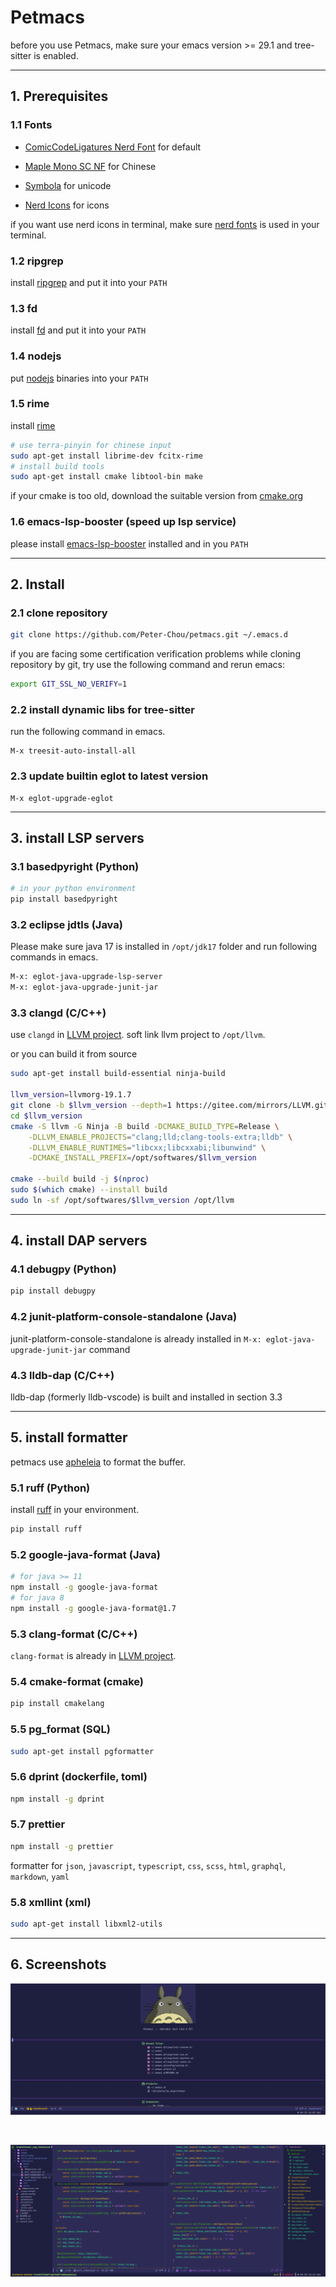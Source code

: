 # Petmacs

before you use Petmacs, make sure your emacs version >= 29.1 and tree-sitter is enabled.

---

## 1. Prerequisites

### 1.1 Fonts

- [ComicCodeLigatures Nerd Font](https://github.com/Peter-Chou/ComicCodeLigaturesNerdFont) for default

- [Maple Mono SC NF](https://gitee.com/subframe7536/Maple/releases) for Chinese

- [Symbola](https://www.wfonts.com/font/symbola) for unicode

- [Nerd Icons](https://github.com/rainstormstudio/nerd-icons.el/blob/main/fonts/NFM.ttf) for icons

if you want use nerd icons in terminal, make sure [nerd fonts](https://github.com/ryanoasis/nerd-fonts) is used in your terminal.

### 1.2 ripgrep

install [ripgrep](https://github.com/BurntSushi/ripgrep) and put it into your `PATH`

### 1.3 fd

install [fd](https://github.com/sharkdp/fd) and put it into your `PATH`

### 1.4 nodejs

put [nodejs](https://nodejs.org) binaries into your `PATH`

### 1.5 rime

install [rime](https://github.com/rime/librime)

``` bash
# use terra-pinyin for chinese input
sudo apt-get install librime-dev fcitx-rime
# install build tools
sudo apt-get install cmake libtool-bin make
```

if your cmake is too old, download the suitable version from [cmake.org](https://cmake.org/download/)

### 1.6 emacs-lsp-booster (speed up lsp service)

please install [emacs-lsp-booster](https://github.com/blahgeek/emacs-lsp-booster) installed and in you `PATH`

---

## 2. Install

### 2.1 clone repository

```bash
git clone https://github.com/Peter-Chou/petmacs.git ~/.emacs.d
```

if you are facing some certification verification problems while cloning repository by git,
try use the following command and rerun emacs:

``` bash
export GIT_SSL_NO_VERIFY=1
```

### 2.2 install dynamic libs for tree-sitter

run the following command in emacs.

``` emacs-lisp
M-x treesit-auto-install-all
```

### 2.3 update builtin eglot to latest version

``` emacs-lisp
M-x eglot-upgrade-eglot
```

---

## 3. install LSP servers

### 3.1 basedpyright (Python)

``` sh
# in your python environment
pip install basedpyright
```

### 3.2 eclipse jdtls (Java)

Please make sure  java 17 is installed in `/opt/jdk17` folder and run following commands in emacs.

``` bash
M-x: eglot-java-upgrade-lsp-server
M-x: eglot-java-upgrade-junit-jar
```

### 3.3 clangd (C/C++)

use `clangd` in [LLVM project](https://github.com/llvm/llvm-project). soft link llvm project to `/opt/llvm`.

or you can build it from source

``` bash
sudo apt-get install build-essential ninja-build

llvm_version=llvmorg-19.1.7
git clone -b $llvm_version --depth=1 https://gitee.com/mirrors/LLVM.git $llvm_version
cd $llvm_version
cmake -S llvm -G Ninja -B build -DCMAKE_BUILD_TYPE=Release \
    -DLLVM_ENABLE_PROJECTS="clang;lld;clang-tools-extra;lldb" \
    -DLLVM_ENABLE_RUNTIMES="libcxx;libcxxabi;libunwind" \
    -DCMAKE_INSTALL_PREFIX=/opt/softwares/$llvm_version

cmake --build build -j $(nproc)
sudo $(which cmake) --install build
sudo ln -sf /opt/softwares/$llvm_version /opt/llvm
```

---

## 4. install DAP servers

### 4.1 debugpy (Python)

``` bash
pip install debugpy
```

### 4.2 junit-platform-console-standalone (Java)

junit-platform-console-standalone is already installed in `M-x: eglot-java-upgrade-junit-jar` command

### 4.3 lldb-dap (C/C++)

lldb-dap (formerly lldb-vscode) is built and installed in section 3.3

---

## 5. install formatter

petmacs use [apheleia](https://github.com/radian-software/apheleia) to format the buffer.

### 5.1 ruff (Python)

install [ruff](https://github.com/astral-sh/ruff) in your environment.

``` bash
pip install ruff
```

### 5.2 google-java-format (Java)

``` bash
# for java >= 11
npm install -g google-java-format
# for java 8
npm install -g google-java-format@1.7
```

### 5.3 clang-format (C/C++)

`clang-format` is already in [LLVM project](https://github.com/llvm/llvm-project).

### 5.4 cmake-format (cmake)

``` bash
pip install cmakelang
```

### 5.5 pg_format (SQL)

``` bash
sudo apt-get install pgformatter
```

### 5.6 dprint (dockerfile, toml)

``` bash
npm install -g dprint
```

### 5.7 prettier

``` bash
npm install -g prettier
```

formatter for `json`, `javascript`, `typescript`, `css`, `scss`, `html`, `graphql`, `markdown`, `yaml`

### 5.8 xmllint (xml)

``` bash
sudo apt-get install libxml2-utils
```

---

## 6. Screenshots

![dashboard](./data/pics/dashboard.png)

<br>

![elisp](./data/pics/code.png)
